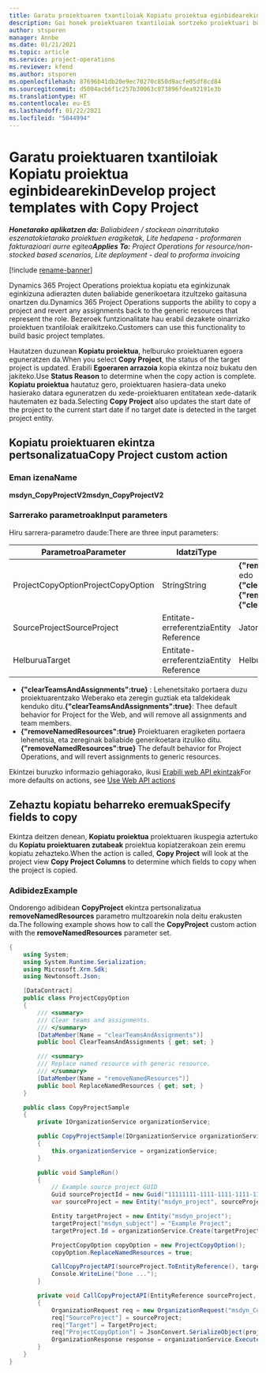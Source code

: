 ```yaml
---
title: Garatu proiektuaren txantiloiak Kopiatu proiektua eginbidearekin
description: Gai honek proiektuaren txantiloiak sortzeko proiektuari buruzko informazioa eskaintzen du Kopiatu proiektua ekintza pertsonalizatua erabiliz.
author: stsporen
manager: Annbe
ms.date: 01/21/2021
ms.topic: article
ms.service: project-operations
ms.reviewer: kfend
ms.author: stsporen
ms.openlocfilehash: 87696b41db20e9ec70270c850d9acfe05df8cd84
ms.sourcegitcommit: d5004acb6f1c257b30063c873896fdea92191e3b
ms.translationtype: HT
ms.contentlocale: eu-ES
ms.lasthandoff: 01/22/2021
ms.locfileid: "5044994"
---
```

# <a name="develop-project-templates-with-copy-project"></a><span data-ttu-id="f2e5c-103">Garatu proiektuaren txantiloiak Kopiatu proiektua eginbidearekin</span><span class="sxs-lookup"><span data-stu-id="f2e5c-103">Develop project templates with Copy Project</span></span>

<span data-ttu-id="f2e5c-104">_**Honetarako aplikatzen da:** Baliabideen / stockean oinarritutako eszenatokietarako proiektuen eragiketak, Lite hedapena - proformaren fakturazioari aurre egitea_</span><span class="sxs-lookup"><span data-stu-id="f2e5c-104">_**Applies To:** Project Operations for resource/non-stocked based scenarios, Lite deployment - deal to proforma invoicing_</span></span>

[!include [rename-banner](~/includes/cc-data-platform-banner.md)]

<span data-ttu-id="f2e5c-105">Dynamics 365 Project Operations proiektua kopiatu eta eginkizunak eginkizuna adierazten duten baliabide generikoetara itzultzeko gaitasuna onartzen du.</span><span class="sxs-lookup"><span data-stu-id="f2e5c-105">Dynamics 365 Project Operations supports the ability to copy a project and revert any assignments back to the generic resources that represent the role.</span></span> <span data-ttu-id="f2e5c-106">Bezeroek funtzionalitate hau erabil dezakete oinarrizko proiektuen txantiloiak eraikitzeko.</span><span class="sxs-lookup"><span data-stu-id="f2e5c-106">Customers can use this functionality to build basic project templates.</span></span>

<span data-ttu-id="f2e5c-107">Hautatzen duzunean **Kopiatu proiektua**, helburuko proiektuaren egoera eguneratzen da.</span><span class="sxs-lookup"><span data-stu-id="f2e5c-107">When you select **Copy Project**, the status of the target project is updated.</span></span> <span data-ttu-id="f2e5c-108">Erabili **Egoeraren arrazoia** kopia ekintza noiz bukatu den jakiteko.</span><span class="sxs-lookup"><span data-stu-id="f2e5c-108">Use **Status Reason** to determine when the copy action is complete.</span></span> <span data-ttu-id="f2e5c-109">**Kopiatu proiektua** hautatuz gero, proiektuaren hasiera-data uneko hasierako datara eguneratzen du xede-proiektuaren entitatean xede-datarik hautematen ez bada.</span><span class="sxs-lookup"><span data-stu-id="f2e5c-109">Selecting **Copy Project** also updates the start date of the project to the current start date if no target date is detected in the target project entity.</span></span>

## <a name="copy-project-custom-action"></a><span data-ttu-id="f2e5c-110">Kopiatu proiektuaren ekintza pertsonalizatua</span><span class="sxs-lookup"><span data-stu-id="f2e5c-110">Copy Project custom action</span></span> 

### <a name="name"></a><span data-ttu-id="f2e5c-111">Eman izena</span><span class="sxs-lookup"><span data-stu-id="f2e5c-111">Name</span></span> 

<span data-ttu-id="f2e5c-112">**msdyn_CopyProjectV2**</span><span class="sxs-lookup"><span data-stu-id="f2e5c-112">**msdyn_CopyProjectV2**</span></span>

### <a name="input-parameters"></a><span data-ttu-id="f2e5c-113">Sarrerako parametroak</span><span class="sxs-lookup"><span data-stu-id="f2e5c-113">Input parameters</span></span>
<span data-ttu-id="f2e5c-114">Hiru sarrera-parametro daude:</span><span class="sxs-lookup"><span data-stu-id="f2e5c-114">There are three input parameters:</span></span>

| <span data-ttu-id="f2e5c-115">Parametroa</span><span class="sxs-lookup"><span data-stu-id="f2e5c-115">Parameter</span></span>          | <span data-ttu-id="f2e5c-116">Idatzi</span><span class="sxs-lookup"><span data-stu-id="f2e5c-116">Type</span></span>   | <span data-ttu-id="f2e5c-117">Balioak</span><span class="sxs-lookup"><span data-stu-id="f2e5c-117">Values</span></span>                                                   | 
|--------------------|--------|----------------------------------------------------------|
| <span data-ttu-id="f2e5c-118">ProjectCopyOption</span><span class="sxs-lookup"><span data-stu-id="f2e5c-118">ProjectCopyOption</span></span>  | <span data-ttu-id="f2e5c-119">String</span><span class="sxs-lookup"><span data-stu-id="f2e5c-119">String</span></span> | <span data-ttu-id="f2e5c-120">**{"removeNamedResources":true}** edo **{"clearTeamsAndAssignments":true}**</span><span class="sxs-lookup"><span data-stu-id="f2e5c-120">**{"removeNamedResources":true}** or **{"clearTeamsAndAssignments":true}**</span></span> |
| <span data-ttu-id="f2e5c-121">SourceProject</span><span class="sxs-lookup"><span data-stu-id="f2e5c-121">SourceProject</span></span>      | <span data-ttu-id="f2e5c-122">Entitate-erreferentzia</span><span class="sxs-lookup"><span data-stu-id="f2e5c-122">Entity Reference</span></span> | <span data-ttu-id="f2e5c-123">Jatorriko proiektua</span><span class="sxs-lookup"><span data-stu-id="f2e5c-123">Source Project</span></span> |
| <span data-ttu-id="f2e5c-124">Helburua</span><span class="sxs-lookup"><span data-stu-id="f2e5c-124">Target</span></span>             | <span data-ttu-id="f2e5c-125">Entitate-erreferentzia</span><span class="sxs-lookup"><span data-stu-id="f2e5c-125">Entity Reference</span></span> | <span data-ttu-id="f2e5c-126">Helburu Proiektua</span><span class="sxs-lookup"><span data-stu-id="f2e5c-126">Target Project</span></span> |


- <span data-ttu-id="f2e5c-127">**{"clearTeamsAndAssignments":true}** : Lehenetsitako portaera duzu proiektuarentzako Weberako eta zeregin guztiak eta taldekideak kenduko ditu.</span><span class="sxs-lookup"><span data-stu-id="f2e5c-127">**{"clearTeamsAndAssignments":true}**: Thee default behavior for Project for the Web, and will remove all assignments and team members.</span></span>
- <span data-ttu-id="f2e5c-128">**{"removeNamedResources":true}** Proiektuaren eragiketen portaera lehenetsia, eta zereginak baliabide generikoetara itzuliko ditu.</span><span class="sxs-lookup"><span data-stu-id="f2e5c-128">**{"removeNamedResources":true}** The default behavior for Project Operations, and will revert assignments to generic resources.</span></span>

<span data-ttu-id="f2e5c-129">Ekintzei buruzko informazio gehiagorako, ikusi [Erabili web API ekintzak](https://docs.microsoft.com/powerapps/developer/common-data-service/webapi/use-web-api-actions)</span><span class="sxs-lookup"><span data-stu-id="f2e5c-129">For more defaults on actions, see [Use Web API actions](https://docs.microsoft.com/powerapps/developer/common-data-service/webapi/use-web-api-actions)</span></span>

## <a name="specify-fields-to-copy"></a><span data-ttu-id="f2e5c-130">Zehaztu kopiatu beharreko eremuak</span><span class="sxs-lookup"><span data-stu-id="f2e5c-130">Specify fields to copy</span></span> 
<span data-ttu-id="f2e5c-131">Ekintza deitzen denean, **Kopiatu proiektua** proiektuaren ikuspegia aztertuko du **Kopiatu proiektuaren zutabeak** proiektua kopiatzerakoan zein eremu kopiatu zehazteko.</span><span class="sxs-lookup"><span data-stu-id="f2e5c-131">When the action is called, **Copy Project** will look at the project view **Copy Project Columns** to determine which fields to copy when the project is copied.</span></span>


### <a name="example"></a><span data-ttu-id="f2e5c-132">Adibidez</span><span class="sxs-lookup"><span data-stu-id="f2e5c-132">Example</span></span>
<span data-ttu-id="f2e5c-133">Ondorengo adibidean **CopyProject** ekintza pertsonalizatua **removeNamedResources** parametro multzoarekin nola deitu erakusten da.</span><span class="sxs-lookup"><span data-stu-id="f2e5c-133">The following example shows how to call the **CopyProject** custom action with the **removeNamedResources** parameter set.</span></span>
```C#
{
    using System;
    using System.Runtime.Serialization;
    using Microsoft.Xrm.Sdk;
    using Newtonsoft.Json;

    [DataContract]
    public class ProjectCopyOption
    {
        /// <summary>
        /// Clear teams and assignments.
        /// </summary>
        [DataMember(Name = "clearTeamsAndAssignments")]
        public bool ClearTeamsAndAssignments { get; set; }

        /// <summary>
        /// Replace named resource with generic resource.
        /// </summary>
        [DataMember(Name = "removeNamedResources")]
        public bool ReplaceNamedResources { get; set; }
    }

    public class CopyProjectSample
    {
        private IOrganizationService organizationService;

        public CopyProjectSample(IOrganizationService organizationService)
        {
            this.organizationService = organizationService;
        }

        public void SampleRun()
        {
            // Example source project GUID
            Guid sourceProjectId = new Guid("11111111-1111-1111-1111-111111111111");
            var sourceProject = new Entity("msdyn_project", sourceProjectId);

            Entity targetProject = new Entity("msdyn_project");
            targetProject["msdyn_subject"] = "Example Project";
            targetProject.Id = organizationService.Create(targetProject);

            ProjectCopyOption copyOption = new ProjectCopyOption();
            copyOption.ReplaceNamedResources = true;

            CallCopyProjectAPI(sourceProject.ToEntityReference(), targetProject.ToEntityReference(), copyOption);
            Console.WriteLine("Done ...");
        }

        private void CallCopyProjectAPI(EntityReference sourceProject, EntityReference TargetProject, ProjectCopyOption projectCopyOption)
        {
            OrganizationRequest req = new OrganizationRequest("msdyn_CopyProjectV2");
            req["SourceProject"] = sourceProject;
            req["Target"] = TargetProject;
            req["ProjectCopyOption"] = JsonConvert.SerializeObject(projectCopyOption);
            OrganizationResponse response = organizationService.Execute(req);
        }
    }
}
```

